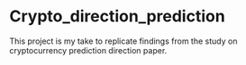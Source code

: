 # Crypto_direction_prediction
This project is my take to replicate findings from the study on cryptocurrency prediction direction paper.
